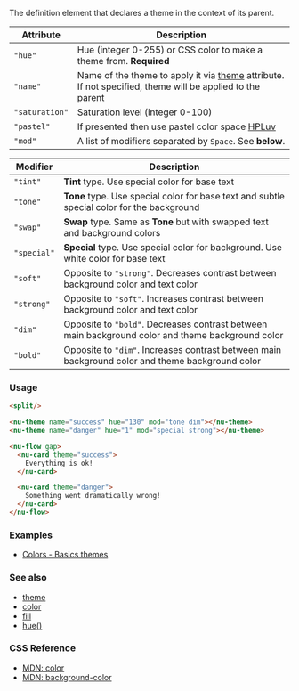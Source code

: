 The definition element that declares a theme in the context of its parent.

|Attribute|Description|
|-----|-----|
|`"hue"`|Hue (integer 0-255) or CSS color to make a theme from. **Required**|
|`"name"`|Name of the theme to apply it via [theme](../attributes/theme.md) attribute. If not specified, theme will be applied to the parent|
|`"saturation"`|Saturation level (integer 0-100)|
|`"pastel"`|If presented then use pastel color space [HPLuv](!https://www.hsluv.org/comparison/)|
|`"mod"`|A list of modifiers separated by `Space`. See **below**.|

|Modifier|Description|
|-----|-----|
|`"tint"`|**Tint** type. Use special color for base text|
|`"tone"`|**Tone** type. Use special color for base text and subtle special color for the background|
|`"swap"`|**Swap** type. Same as **Tone** but with swapped text and background colors|
|`"special"`|**Special** type. Use special color for background. Use white color for base text|
|`"soft"`|Opposite to `"strong"`. Decreases contrast between background color and text color|
|`"strong"`|Opposite to `"soft"`. Increases contrast between background color and text color|
|`"dim"`|Opposite to `"bold"`. Decreases contrast between main background color and theme background color|
|`"bold"`|Opposite to `"dim"`. Increases contrast between main background color and theme background color|

### Usage

```html
<split/>

<nu-theme name="success" hue="130" mod="tone dim"></nu-theme>
<nu-theme name="danger" hue="1" mod="special strong"></nu-theme>

<nu-flow gap>
  <nu-card theme="success">
    Everything is ok!
  </nu-card>

  <nu-card theme="danger">
    Something went dramatically wrong!
  </nu-card>
</nu-flow>
```

### Examples

* [Colors - Basics themes](../../storybook/colors/basic-themes.md)

### See also

* [theme](../attributes/theme.md)
* [color](../attributes/color.md)
* [fill](../attributes/fill.md)
* [hue()](../functions/hue.md)

### CSS Reference

* [MDN: color](!https://developer.mozilla.org/en-US/docs/Web/CSS/color)
* [MDN: background-color](!https://developer.mozilla.org/en-US/docs/Web/CSS/background-color)
